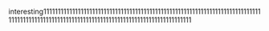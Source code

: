 interesting11111111111111111111111111111111111111111111111111111111111111111111111111111111111111111111111111111111111111111111111111111111111111111111
